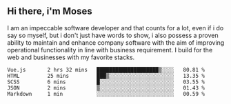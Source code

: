 ## Hi there, i'm Moses

I am an impeccable software developer and that counts for a lot, even if i do say so myself, but i don't just have words to show, i also possess a proven ability to maintain and enhance company software with the aim of improving operational functionality in line with business requirement. I build for the web and businesses with my favorite stacks.
<!--START_SECTION:waka-->

```text
Vue.js       2 hrs 32 mins   ████████████████████▒░░░░   80.81 %
HTML         25 mins         ███▒░░░░░░░░░░░░░░░░░░░░░   13.35 %
SCSS         6 mins          █░░░░░░░░░░░░░░░░░░░░░░░░   03.55 %
JSON         2 mins          ▒░░░░░░░░░░░░░░░░░░░░░░░░   01.43 %
Markdown     1 min           ░░░░░░░░░░░░░░░░░░░░░░░░░   00.59 %
```

<!--END_SECTION:waka-->

